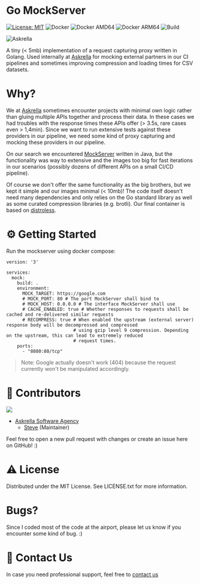# Go MockServer

[![License: MIT](https://img.shields.io/badge/License-MIT-yellow.svg)](https://opensource.org/licenses/MIT)
![Docker](https://github.com/askrella/whatsapp-chatgpt/actions/workflows/docker.yml/badge.svg)
![Docker AMD64](https://img.shields.io/badge/docker-amd64-blue)
![Docker ARM64](https://img.shields.io/badge/docker-arm64-green)
![Build](https://img.shields.io/github/actions/workflow/status/askrella/aws-ses-mock/docker.yml?branch=master)

![Askrella](https://avatars.githubusercontent.com/u/77694724?s=100)

A tiny (< 5mb) implementation of a request capturing proxy written in Golang. Used internally at [Askrella](https://askrella.de/)
for mocking external partners in our CI pipelines and sometimes improving compression and loading times for CSV
datasets.

# Why?

We at [Askrella](https://askrella.de/) sometimes encounter projects with minimal own logic rather than gluing
multiple APIs together and process their data. In these cases we had troubles with the response times these
APIs offer (> 3.5s, rare cases even > 1,4min). Since we want to run extensive tests against these providers in our pipeline, we need
some kind of proxy capturing and mocking these providers in our pipeline.

On our search we encountered [MockServer](https://www.mock-server.com/) written in Java, but the functionality was way to extensive
and the images too big for fast iterations in our scenarios (possibly dozens of different APIs on a small CI/CD pipeline).

Of course we don't offer the same functionality as the big brothers, but we kept it simple and our images
minimal (< 10mb)!
The code itself doesn't need many dependencies and only relies on the Go standard library as well as some
curated compression libraries (e.g. brotli).
Our final container is based on [distroless](https://github.com/GoogleContainerTools/distroless).

# :gear: Getting Started

Run the mockserver using docker compose:
```golang
version: '3'

services:
  mock:
    build: .
    environment:
      MOCK_TARGET: https://google.com 
      # MOCK_PORT: 80 # The port MockServer shall bind to
      # MOCK_HOST: 0.0.0.0 # The interface MockServer shall use
      # CACHE_ENABLED: true # Whether responses to requests shall be cached and re-delivered similar requests
      # RECOMPRESS: true # When enabled the upstream (external server) response body will be decompressed and compressed
                         # using gzip level 9 compression. Depending on the upstream, this can lead to extremely reduced
                         # request times.
    ports:
      - "8080:80/tcp"
```

> Note: Google actually doesn't work (404) because the request currently won't be manipulated accordingly.

# :wave: Contributors

<a href="https://github.com/askrella/go-mockserver/graphs/contributors">
  <img src="https://contrib.rocks/image?repo=askrella/go-mockserver" />
</a>

* [Askrella Software Agency](askrella.de)
    * [Steve](https://github.com/steve-hb) (Maintainer)

Feel free to open a new pull request with changes or create an issue here on GitHub! :)

# :warning: License
Distributed under the MIT License. See LICENSE.txt for more information.

# Bugs?

Since I coded most of the code at the airport, please let us know if you encounter some kind of bug. :)

# :handshake: Contact Us

In case you need professional support, feel free to <a href="mailto:contact@askrella.de">contact us</a>

